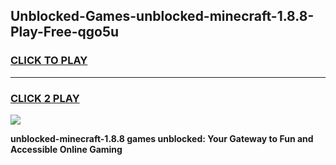
## Unblocked-Games-unblocked-minecraft-1.8.8-Play-Free-qgo5u
<h3>
<a href="https://premium76.site?title=unblocked-minecraft-1.8.8&ref=12A">CLICK TO PLAY</a></h3>
<hr>

<h3>
<a href="https://premium76.site?title=unblocked-minecraft-1.8.8&ref=12A">CLICK 2 PLAY</a>
  
</h3>

<a href="https://premium76.site?title=unblocked-minecraft-1.8.8&ref=12A"><img src="https://clearcache.store/games.png"></a>


**unblocked-minecraft-1.8.8 games unblocked: Your Gateway to Fun and Accessible Online Gaming**
